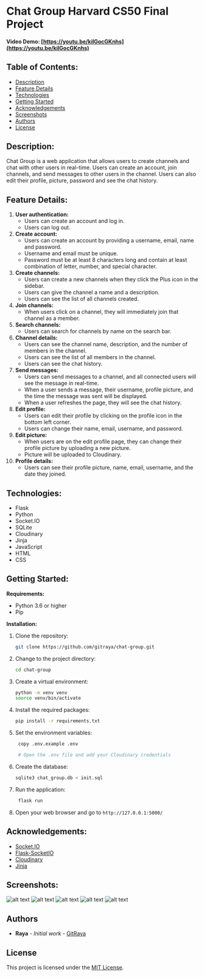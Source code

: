 # Chat Group Harvard CS50 Final Project

#### Video Demo: [https://youtu.be/kilGocGKnhs](https://youtu.be/kilGocGKnhs)

## Table of Contents:

- [Description](#description)
- [Feature Details](#feature-details)
- [Technologies](#technologies)
- [Getting Started](#getting-started)
- [Acknowledgements](#acknowledgements)
- [Screenshots](#screenshots)
- [Authors](#authors)
- [License](#license)

## Description:

Chat Group is a web application that allows users to create channels and chat with other users in real-time. Users can create an account, join channels, and send messages to other users in the channel. Users can also edit their profile, picture, password and see the chat history.

## Feature Details:

1. **User authentication:**
   - Users can create an account and log in.
   - Users can log out.
2. **Create account:**
   - Users can create an account by providing a username, email, name and password.
   - Username and email must be unique.
   - Password must be at least 8 characters long and contain at least combination of letter, number, and special character.
3. **Create channels:**
   - Users can create a new channels when they click the Plus icon in the sidebar.
   - Users can give the channel a name and a description.
   - Users can see the list of all channels created.
4. **Join channels:**
   - When users click on a channel, they will immediately join that channel as a member.
5. **Search channels:**
   - Users can search for channels by name on the search bar.
6. **Channel details:**
   - Users can see the channel name, description, and the number of members in the channel.
   - Users can see the list of all members in the channel.
   - Users can see the chat history.
7. **Send messages:**
   - Users can send messages to a channel, and all connected users will see the message in real-time.
   - When a user sends a message, their username, profile picture, and the time the message was sent will be displayed.
   - When a user refreshes the page, they will see the chat history.
8. **Edit profile:**
   - Users can edit their profile by clicking on the profile icon in the bottom left corner.
   - Users can change their name, email, username, and password.
9. **Edit picture:**
   - When users are on the edit profile page, they can change their profile picture by uploading a new picture.
   - Picture will be uploaded to Cloudinary.
10. **Profile details:**
    - Users can see their profile picture, name, email, username, and the date they joined.

## Technologies:

- Flask
- Python
- Socket.IO
- SQLite
- Cloudinary
- Jinja
- JavaScript
- HTML
- CSS

## Getting Started:

**Requirements:**

- Python 3.6 or higher
- Pip

**Installation:**

1. Clone the repository:
   ```bash
   git clone https://github.com/gitraya/chat-group.git
   ```
2. Change to the project directory:
   ```bash
   cd chat-group
   ```
3. Create a virtual environment:
   ```bash
   python -m venv venv
   source venv/bin/activate
   ```
4. Install the required packages:
   ```bash
   pip install -r requirements.txt
   ```
5. Set the environment variables:

   ```bash
    copy .env.example .env

    # Open the .env file and add your Cloudinary credentials
   ```

6. Create the database:
   ```bash
   sqlite3 chat_group.db < init.sql
   ```
7. Run the application:
   ```bash
    flask run
   ```
8. Open your web browser and go to `http://127.0.0.1:5000/`

## Acknowledgements:

- [Socket.IO](https://socket.io/)
- [Flask-SocketIO](https://flask-socketio.readthedocs.io/en/latest/)
- [Cloudinary](https://cloudinary.com/)
- [Jinja](https://jinja.palletsprojects.com/en/3.0.x/)

## Screenshots:

![alt text](preview/home.jpeg)
![alt text](preview/create-channel.jpeg)
![alt text](preview/channel.jpeg)
![alt text](preview/profile.jpeg)
![alt text](preview/edit-profile.jpeg)

## Authors

- **Raya** - _Initial work_ - [GitRaya](https://github.com/gitraya)

## License

This project is licensed under the [MIT License](LICENSE).
